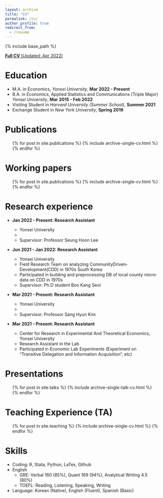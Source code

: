 ```yaml
---
layout: archive
title: "CV"
permalink: /cv/
author_profile: true
redirect_from:
  - /resume
---
```


{% include base_path %}

[**Full CV** (Updated: Apr 2022)](http://himakun.github.io/files/kim_cv.pdf)

Education
======
* M.A. in Economics, *Yonsei University*, **Mar 2022 - Present**
* B.A. in Economics, Applied Statistics and Communications (Triple Major) *Yonsei University*, **Mar 2015 - Feb 2022**
* Visiting Student in *Harvard University (Summer School)*, **Summer 2021**
* Exchange Student in *New York University*, **Spring 2019**

Publications
======
  <ul>{% for post in site.publications %}
    {% include archive-single-cv.html %}
  {% endfor %}</ul>

Working papers
======
  <ul>{% for post in site.publications %}
    {% include archive-single-cv.html %}
  {% endfor %}</ul>

Research experience
======
* **Jan 2022 - Present: Research Assistant**
  * Yonsei University
  * 
  * Supervisor: Professor Seung Hoon Lee


* **Jun 2021 - Jan 2022: Research Assistant**
  * Yonsei University
  * Field Research Team on analyzing Community­Driven­Development(CDD) in 1970s South Korea
  * Participated in building and preprocessing DB of local county micro­data on CDD in 1970s
  * Supervisor: Ph.D student Boo Kang Seol 


* **Mar 2021 - Present: Research Assistant**
  * Yonsei University
  * 
  * Supervisor: Professor Sang Hyun Kim


* **Mar 2021 - Present: Research Assistant**
  * Center for Research in Experimental And Theoretical Economics, Yonsei University
  * Research Assistant in the Lab
  * Participated in Economic Lab Experiments (Experiment on “Transitive Delegation and Information Acquisition”, etc)


Presentations
======
  <ul>{% for post in site.talks %}
    {% include archive-single-talk-cv.html %}
  {% endfor %}</ul>
  
  
Teaching Experience (TA)
======
  <ul>{% for post in site.teaching %}
    {% include archive-single-cv.html %}
  {% endfor %}</ul>
  

Skills
======
* Coding: R, Stata, Python, LaTex, Github
* English
  * GRE: Verbal 160 (85%), Quant 169 (94%), Analytical Writing 4.5 (80%) 
  * TOEFL: Reading, Listening, Speaking, Writing
* Language: Korean (Native), English (Fluent), Spanish (Basic)
